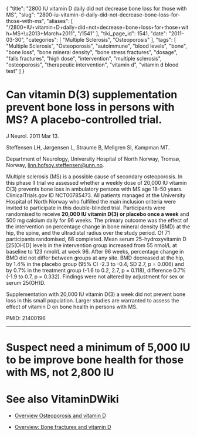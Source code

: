 {
    "title": "2800 IU vitamin D daily did not decrease bone loss for those with MS",
    "slug": "2800-iu-vitamin-d-daily-did-not-decrease-bone-loss-for-those-with-ms",
    "aliases": [
        "/2800+IU+vitamin+D+daily+did+not+decrease+bone+loss+for+those+with+MS+\u2013+March+2011",
        "/1541"
    ],
    "tiki_page_id": 1541,
    "date": "2011-03-30",
    "categories": [
        "Multiple Sclerosis",
        "Osteoporosis"
    ],
    "tags": [
        "Multiple Sclerosis",
        "Osteoporosis",
        "autoimmune",
        "blood levels",
        "bone",
        "bone loss",
        "bone mineral density",
        "bone stress fractures",
        "dosage",
        "falls fractures",
        "high dose",
        "intervention",
        "multiple sclerosis",
        "osteoporosis",
        "therapeutic intervention",
        "vitamin d",
        "vitamin d blood test"
    ]
}


# Can vitamin D(3) supplementation prevent bone loss in persons with MS? A placebo-controlled trial.

J Neurol. 2011 Mar 13. 

Steffensen LH, Jørgensen L, Straume B, Mellgren SI, Kampman MT.

Department of Neurology, University Hospital of North Norway, Tromsø, Norway, linn.hofsoy.steffensen@unn.no.

Multiple sclerosis (MS) is a possible cause of secondary osteoporosis. In this phase II trial we assessed whether a weekly dose of 20,000 IU vitamin D(3) prevents bone loss in ambulatory persons with MS age 18-50 years. ClinicalTrials.gov ID NCT00785473. All patients managed at the University Hospital of North Norway who fulfilled the main inclusion criteria were invited to participate in this double-blinded trial. Participants were randomised to receive  **20,000 IU vitamin D(3) or placebo once a week**  and 500 mg calcium daily for 96 weeks. The primary outcome was the effect of the intervention on percentage change in bone mineral density (BMD) at the hip, the spine, and the ultradistal radius over the study period. Of 71 participants randomised, 68 completed. Mean serum 25-hydroxyvitamin D <span>[25(OH)D]</span> levels in the intervention group increased from 55 nmol/L at baseline to 123 nmol/L at week 96. After 96 weeks, percentage change in BMD did not differ between groups at any site. BMD decreased at the hip, by 1.4% in the placebo group (95% CI -2.3 to -0.4, SD 2.7, p = 0.006) and by 0.7% in the treatment group (-1.6 to 0.2, 2.7, p = 0.118), difference 0.7% (-1.9 to 0.7, p = 0.332). Findings were not altered by adjustment for sex or serum 25(OH)D. 

Supplementation with 20,000 IU vitamin D(3) a week did not prevent bone loss in this small population. Larger studies are warranted to assess the effect of vitamin D on bone health in persons with MS.

PMID: 21400196 

- - - - - - - 

# Suspect need a minimum of 5,000 IU to be improve bone health for those with MS, not 2,800 IU

# See also VitaminDWiki

* [Overview Osteoporosis and vitamin D](/posts/overview-osteoporosis-and-vitamin-d)

* [Overview: Bone fractures and vitamin D](/tags/overview-bone-fractures-and-vitamin-d.html)